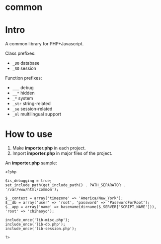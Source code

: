 common
======

# Intro

A common library for PHP+Javascript.

Class prefixes:
- `_DO` database
- `_SO` session

Function prefixes:
- `___`		debug
- `__*`		hidden
- `_*`		system
- `_str`	string-related
- `_se`		session-related
- `_ml`		multilingual support

# How to use

1. Make __importer.php__ in each project.
2. Import __importer.php__ in major files of the project.

An __importer.php__ sample:

	<?php

	$is_debugging = true;
	set_include_path(get_include_path() . PATH_SEPARATOR . '/var/www/html/common');

	$__context = array('timezone' => 'America/New_York');
	$__db = array('user' => 'root', 'password' => 'PasswordForRoot');
	$__app = array('name' => basename(dirname($_SERVER['SCRIPT_NAME'])), 'root' => 'chihaoyo');

	include_once('lib-misc.php');
	include_once('lib-db.php');
	include_once('lib-session.php');

	?>